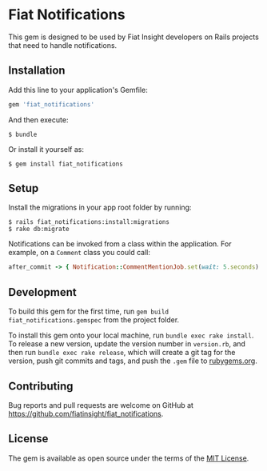 # Fiat Notifications

This gem is designed to be used by Fiat Insight developers on Rails projects that need to handle notifications.

## Installation

Add this line to your application's Gemfile:

```ruby
gem 'fiat_notifications'
```

And then execute:

    $ bundle

Or install it yourself as:

    $ gem install fiat_notifications

## Setup

Install the migrations in your app root folder by running:

    $ rails fiat_notifications:install:migrations
    $ rake db:migrate

Notifications can be invoked from a class within the application. For example, on a `Comment` class you could call:

```ruby
after_commit -> { Notification::CommentMentionJob.set(wait: 5.seconds).perform_later(self) }, on: :create
```

## Development

To build this gem for the first time, run `gem build fiat_notifications.gemspec` from the project folder.

To install this gem onto your local machine, run `bundle exec rake install`. To release a new version, update the version number in `version.rb`, and then run `bundle exec rake release`, which will create a git tag for the version, push git commits and tags, and push the `.gem` file to [rubygems.org](https://rubygems.org).

## Contributing

Bug reports and pull requests are welcome on GitHub at https://github.com/fiatinsight/fiat_notifications.

## License

The gem is available as open source under the terms of the [MIT License](https://opensource.org/licenses/MIT).

